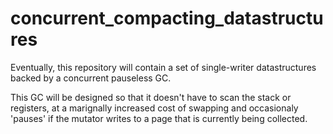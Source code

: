 # concurrent_compacting_datastructures
Eventually, this repository will contain a set of single-writer datastructures backed by a concurrent pauseless GC.

This GC will be designed so that it doesn't have to scan the stack or registers, at a marignally increased cost of swapping and occasionaly 'pauses' if the mutator writes to a page that is currently being collected.
